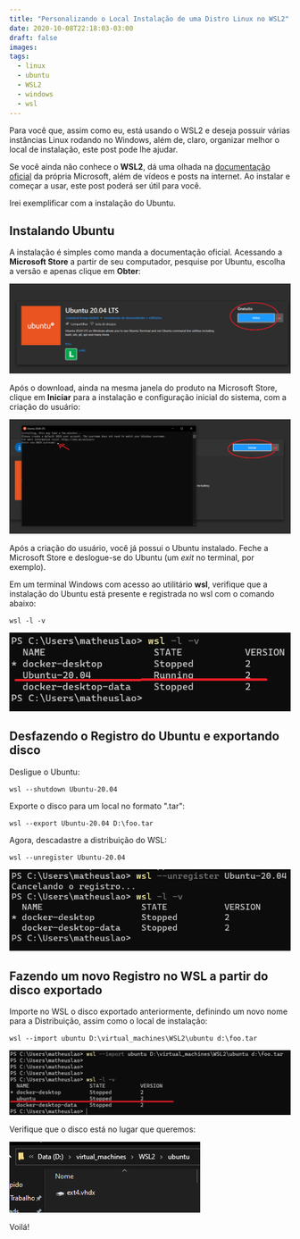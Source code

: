```yaml
---
title: "Personalizando o Local Instalação de uma Distro Linux no WSL2"
date: 2020-10-08T22:18:03-03:00
draft: false
images:
tags:
  - linux
  - ubuntu
  - WSL2
  - windows
  - wsl
---
```


Para você que, assim como eu, está usando o WSL2 e deseja possuir várias instâncias Linux rodando no Windows, além de, claro, organizar melhor o local de instalação, este post pode lhe ajudar.

Se você ainda não conhece o **WSL2**, dá uma olhada na [documentação oficial](https://docs.microsoft.com/pt-br/windows/wsl/) da própria Microsoft, além de vídeos e posts na internet. Ao instalar e começar a usar, este post poderá ser útil para você.

Irei exemplificar com a instalação do Ubuntu.


## Instalando Ubuntu


A instalação é simples como manda a documentação oficial. Acessando a **Microsoft Store** a partir de seu computador, pesquise por Ubuntu, escolha a versão e apenas clique em **Obter**:


![instalando-ubuntu-store](https://raw.githubusercontent.com/matheuslao/matheuslao.dev/drafts/static/img/personalizando-local-instalacao-distro-linux-wsl2/01.png)


Após o download, ainda na mesma janela do produto na Microsoft Store, clique em **Iniciar** para a instalação e configuração inicial do sistema, com a criação do usuário:

![iniciando-ubuntu-store](https://raw.githubusercontent.com/matheuslao/matheuslao.dev/drafts/static/img/personalizando-local-instalacao-distro-linux-wsl2/02.png)

Após a criação do usuário, você já possui o Ubuntu instalado. Feche a Microsoft Store e deslogue-se do Ubuntu (um *exit* no terminal, por exemplo).


Em um terminal Windows com acesso ao utilitário **wsl**, verifique que a instalação do Ubuntu está presente e registrada no wsl com o comando abaixo:

```
wsl -l -v
```

![ubuntu-instalado](https://raw.githubusercontent.com/matheuslao/matheuslao.dev/drafts/static/img/personalizando-local-instalacao-distro-linux-wsl2/03.png)


## Desfazendo o Registro do Ubuntu e exportando disco

Desligue o Ubuntu:

```
wsl --shutdown Ubuntu-20.04
```

Exporte o disco para um local no formato ".tar":

```
wsl --export Ubuntu-20.04 D:\foo.tar
```

Agora, descadastre a distribuição do WSL:

```
wsl --unregister Ubuntu-20.04
```

![ubuntu-descadastrado-disco-exportado](https://raw.githubusercontent.com/matheuslao/matheuslao.dev/drafts/static/img/personalizando-local-instalacao-distro-linux-wsl2/04.png)


## Fazendo um novo Registro no WSL a partir do disco exportado

Importe no WSL o disco exportado anteriormente, definindo um novo nome para a Distribuição, assim como o local de instalação:

```
wsl --import ubuntu D:\virtual_machines\WSL2\ubuntu d:\foo.tar
```

![novo-ubuntu-importado-a-partir-do-disco](https://raw.githubusercontent.com/matheuslao/matheuslao.dev/drafts/static/img/personalizando-local-instalacao-distro-linux-wsl2/05.png)

Verifique que o disco está no lugar que queremos:

![windows-explorer-novo-local](https://raw.githubusercontent.com/matheuslao/matheuslao.dev/drafts/static/img/personalizando-local-instalacao-distro-linux-wsl2/06.png)



Voilá!
